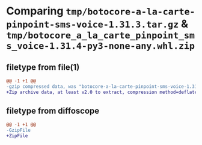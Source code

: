 # Comparing `tmp/botocore-a-la-carte-pinpoint-sms-voice-1.31.3.tar.gz` & `tmp/botocore_a_la_carte_pinpoint_sms_voice-1.31.4-py3-none-any.whl.zip`

## filetype from file(1)

```diff
@@ -1 +1 @@
-gzip compressed data, was "botocore-a-la-carte-pinpoint-sms-voice-1.31.3.tar", last modified: Fri Jul 14 01:46:29 2023, max compression
+Zip archive data, at least v2.0 to extract, compression method=deflate
```

## filetype from diffoscope

```diff
@@ -1 +1 @@
-GzipFile
+ZipFile
```


